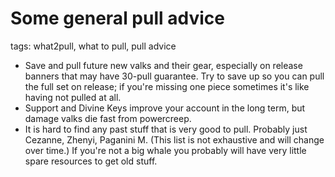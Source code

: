 # Some general pull advice
tags: what2pull, what to pull, pull advice

- Save and pull future new valks and their gear, especially on release banners that may have 30-pull guarantee. Try to save up so you can pull the full set on release; if you're missing one piece sometimes it's like having not pulled at all.
- Support and Divine Keys improve your account in the long term, but damage valks die fast from powercreep.
- It is hard to find any past stuff that is very good to pull. Probably just Cezanne, Zhenyi, Paganini M. (This list is not exhaustive and will change over time.) If you're not a big whale you probably will have very little spare resources to get old stuff.